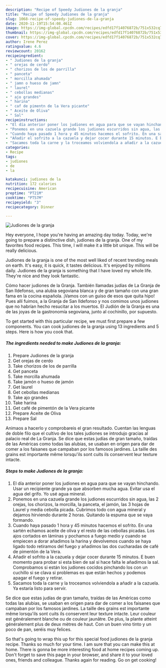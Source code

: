 ```yaml
---
description: "Recipe of Speedy Judiones de la granja"
title: "Recipe of Speedy Judiones de la granja"
slug: 1068-recipe-of-speedy-judiones-de-la-granja
date: 2020-11-19T15:54:08.461Z
image: https://img-global.cpcdn.com/recipes/edfd17f14076872b/751x532cq70/judiones-de-la-granja-foto-principal.jpg
thumbnail: https://img-global.cpcdn.com/recipes/edfd17f14076872b/751x532cq70/judiones-de-la-granja-foto-principal.jpg
cover: https://img-global.cpcdn.com/recipes/edfd17f14076872b/751x532cq70/judiones-de-la-granja-foto-principal.jpg
author: Irene Perez
ratingvalue: 4.6
reviewcount: 20162
recipeingredient:
- " Judiones de la granja"
- " orejas de cerdo"
- " chorizos de los de parrilla"
- " panceta"
- " morcilla ahumada"
- " jamn o hueso de jamn"
- " laurel"
- " cebollas medianas"
- " ajo grandes"
- " harina"
- " caf de pimentn de la Vera picante"
- " Aceite de Oliva"
- " Sal"
recipeinstructions:
- "El día anterior poner los judiones en agua para que se vayan hinchando. Usar un recipiente grande ya que absorben mucha agua. Evitar usa el agua del grifo. Yo usé agua mineral."
- "Ponemos en una cazuela grande los judiones escurridos sin agua, las 2 orejas, los chorizos, la morcilla, la panceta, el jamón, las 3 hojas de Laurel y media cebolla picada. Cubrimos todo con agua mineral y dejamos hirviendo durante 2 horas. Quitando la espuma que se vaya formando."
- "Cuando haya pasado 1 hora y 45 minutos hacemos el sofrito. En una sartén echamos aceite de oliva y el resto de las cebollas picadas. Los ajos cortados en láminas y pochamos a fuego medio y cuando se empiecen a dorar añadimos la harina y devolvemos cuando se haya ligado todo retiramos del fuego y añadimos las dos cucharadas de café de pimentón de la Vera."
- "Añadir el sofrito a la cazuela y dejar cocer durante 15 minutos. E buen momento para probar si esta bien de sal si hace falta le añadimos la sal. Comprobamos si están los judiones cocidos pinchando los con un cuchillo si se clava si problemas es que están hechos y podemos apagar el fuego y retirar."
- "Sacamos toda la carne y la troceamos volviendola a añadir a la cazuela. Ya estaría listo para servir."
categories:
- Recipe
tags:
- judiones
- de
- la

katakunci: judiones de la 
nutrition: 172 calories
recipecuisine: American
preptime: "PT21M"
cooktime: "PT57M"
recipeyield: "3"
recipecategory: Dinner

---
```



![Judiones de la granja](https://img-global.cpcdn.com/recipes/edfd17f14076872b/751x532cq70/judiones-de-la-granja-foto-principal.jpg)

Hey everyone, I hope you're having an amazing day today. Today, we're going to prepare a distinctive dish, judiones de la granja. One of my favorites food recipes. This time, I will make it a little bit unique. This will be really delicious.

Judiones de la granja is one of the most well liked of recent trending meals on earth. It's easy, it is quick, it tastes delicious. It's enjoyed by millions daily. Judiones de la granja is something that I have loved my whole life. They're nice and they look fantastic.

Cómo hacer judiones de la Granja. También llamadas judías de La Granja de San Ildefonso, una alubia segoviana blanca y de gran tamaño con una gran fama en la cocina española. ¡Vamos con un guiso de esos que quita hipo! Pues allí fuimos, a la Granja de San Ildefonso y nos comimos unos judiones que no habrían hecho resucitar a los muertos. El Judión de la Granja es una de las joyas de la gastronomía segoviana, junto al cochinillo, por supuesto.


To get started with this particular recipe, we must first prepare a few components. You can cook judiones de la granja using 13 ingredients and 5 steps. Here is how you cook that.

<!--inarticleads1-->

##### The ingredients needed to make Judiones de la granja:

1. Prepare  Judiones de la granja
1. Get  orejas de cerdo
1. Take  chorizos de los de parrilla
1. Get  panceta
1. Take  morcilla ahumada
1. Take  jamón o hueso de jamón
1. Get  laurel
1. Get  cebollas medianas
1. Take  ajo grandes
1. Take  harina
1. Get  café de pimentón de la Vera picante
1. Prepare  Aceite de Oliva
1. Prepare  Sal


Animaos a hacerlo y comprobareis el gran resultado. Cuentan las lenguas de doble filo que el cultivo de los tales judiones se introdujo gracias al palacio real de La Granja. Se dice que estas judías de gran tamaño, traídas de las Américas como todas las alubias, se usaban en origen para dar de comer a los faisanes que campaban por los famosos jardines. La taille des grains est importante même lorsqu&#39;ils sont cuits ils conservent leur texture intacte. 

<!--inarticleads2-->

##### Steps to make Judiones de la granja:

1. El día anterior poner los judiones en agua para que se vayan hinchando. Usar un recipiente grande ya que absorben mucha agua. Evitar usa el agua del grifo. Yo usé agua mineral.
1. Ponemos en una cazuela grande los judiones escurridos sin agua, las 2 orejas, los chorizos, la morcilla, la panceta, el jamón, las 3 hojas de Laurel y media cebolla picada. Cubrimos todo con agua mineral y dejamos hirviendo durante 2 horas. Quitando la espuma que se vaya formando.
1. Cuando haya pasado 1 hora y 45 minutos hacemos el sofrito. En una sartén echamos aceite de oliva y el resto de las cebollas picadas. Los ajos cortados en láminas y pochamos a fuego medio y cuando se empiecen a dorar añadimos la harina y devolvemos cuando se haya ligado todo retiramos del fuego y añadimos las dos cucharadas de café de pimentón de la Vera.
1. Añadir el sofrito a la cazuela y dejar cocer durante 15 minutos. E buen momento para probar si esta bien de sal si hace falta le añadimos la sal. Comprobamos si están los judiones cocidos pinchando los con un cuchillo si se clava si problemas es que están hechos y podemos apagar el fuego y retirar.
1. Sacamos toda la carne y la troceamos volviendola a añadir a la cazuela. Ya estaría listo para servir.


Se dice que estas judías de gran tamaño, traídas de las Américas como todas las alubias, se usaban en origen para dar de comer a los faisanes que campaban por los famosos jardines. La taille des grains est importante même lorsqu&#39;ils sont cuits ils conservent leur texture intacte. Leur couleur est généralement blanche ou de couleur jaunâtre. De plus, la plante atteint généralement plus de deux mètres de haut. Con un buen vino tinto y un poco de pan, seréis muy felices. 

So that's going to wrap this up for this special food judiones de la granja recipe. Thanks so much for your time. I am sure that you can make this at home. There is gonna be more interesting food at home recipes coming up. Don't forget to save this page in your browser, and share it to your loved ones, friends and colleague. Thanks again for reading. Go on get cooking!
